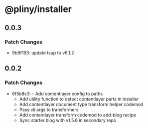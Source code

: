 # @pliny/installer

## 0.0.3

### Patch Changes

- 9b9f193: update tsup to v6.1.2

## 0.0.2

### Patch Changes

- 6f5b8c3: - Add contentlayer config to paths
  - Add utility function to detect contentlayer parts in installer
  - Add contentlayer document type transform helper codemod
  - Pass cli args to transformers
  - Add contentlayer transform codemod to add-blog recipe
  - Sync starter blog with v1.5.6 in secondary repo
